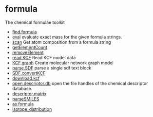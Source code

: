 # formula

The chemical formulae toolkit

+ [find.formula](formula/find.formula.1) 
+ [eval](formula/eval.1) evaluate exact mass for the given formula strings.
+ [scan](formula/scan.1) Get atom composition from a formula string
+ [getElementCount](formula/getElementCount.1) 
+ [removeElement](formula/removeElement.1) 
+ [read.KCF](formula/read.KCF.1) Read KCF model data
+ [KCF.graph](formula/KCF.graph.1) Create molecular network graph model
+ [parse.SDF](formula/parse.SDF.1) parse a single sdf text block
+ [SDF.convertKCF](formula/SDF.convertKCF.1) 
+ [download.kcf](formula/download.kcf.1) 
+ [open.descriptor.db](formula/open.descriptor.db.1) open the file handles of the chemical descriptor database.
+ [descriptor.matrix](formula/descriptor.matrix.1) 
+ [parseSMILES](formula/parseSMILES.1) 
+ [as.formula](formula/as.formula.1) 
+ [isotope_distribution](formula/isotope_distribution.1) 
